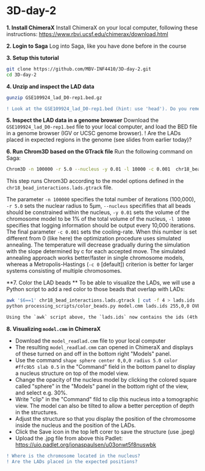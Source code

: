 # 3D-day-2
**1. Install ChimeraX**
Install ChimeraX on your local computer, following these instructions: https://www.rbvi.ucsf.edu/chimerax/download.html

**2. Login to Saga**
Log into Saga, like you have done before in the course

**3.  Setup this tutorial**
```bash
git clone https://github.com/MBV-INF4410/3D-day-2.git
cd 3D-day-2
```
**4. Unzip and inspect the LAD data**
```bash
gunzip GSE109924_lad_D0-rep1.bed.gz
```
```diff
! Look at the GSE109924_lad_D0-rep1.bed (hint: use 'head'). Do you remember what LADs were (ref. slides)?
```

**5. Inspect the LAD data in a genome browser**
Download the `GSE109924_lad_D0-rep1.bed` file to your local computer, and load the BED file in a genome browser (IGV or UCSC genome browser). 
! Are the LADs placed in expected regions in the genome (see slides from earlier today)?

**6. Run Chrom3D based on the GTrack file**
Run the following command on Saga:
```bash
Chrom3D -n 100000 -r 5.0 --nucleus -y 0.01 -l 10000 -c 0.001  chr18_bead_interactions.lads.gtrack > model.cmm
```
This step runs Chrom3D according to the model options defined in the `chr18_bead_interactions.lads.gtrack` file. 

The parameter `-n 100000` specifies the total number of iterations (100,000), `-r 5.0` sets the nuclear radius to 5μm, `--nucleus` specififies that all beads should be constrained within the nucleus, `-y 0.01` sets the volume of the chromosome model to be 1% of the total volume of the nucleus, `-l 10000` specifies that logging information should be output every 10,000 iterations. The final parameter `-c 0.001` sets the cooling-rate. When this number is set different from 0 (like here) the optimization procedure uses simulated annealing. The temperature will decrease gradually during the simulation with the slope determined by c for each accepted move. The simulated annealing approach works better/faster in single chromosome models, whereas a Metropolis-Hastings (`-c 0` [default]) criterion is better for larger systems consisting of multiple chromosomes.

**7. Color the LAD beads **
To be able to visualize the LADs, we will use a Python script to add a red color to those beads that overlap with LADs:

```bash
awk '$6==1' chr18_bead_interactions.lads.gtrack | cut -f 4 > lads.ids
python processing_scripts/color_beads.py model.cmm lads.ids 255,0,0 OVERRIDE > model_redlad.cmm
```

```diff
Using the `awk` script above, the `lads.ids` now contains the ids (4th column) of all the beads with a periphery constraint (6th column) of 1. The `color_beads.py` script specifies that all beads with ids listed in `lads.ids` should be colored in RGB value `255,0,0` (i.e. red color) in the Chrom3D output file ([CMM](https://www.cgl.ucsf.edu/chimera/docs/ContributedSoftware/volumepathtracer/volumepathtracer.html#markerfiles) file format). The `OVERRIDE` keyword specifies that any existing color definitions in the file should be ignored. 
```

**8. Visualizing `model.cmm` in ChimeraX**
- Download the `model_readlad.cmm` file to your local computer
- The resulting `model_readlad.cmm` can opened in ChimeraX and displays of these turned on and off in the bottom right "Models" panel. 
- Use the command `shape sphere center 0,0,0 radius 5.0 color #ffc9b5 slab 0.5` in the "Command" field in the bottom panel to display a nucleus structure on top of the model view. 
- Change the opacity of the nucleus model by clicking the colored square called "sphere" in the "Models" panel in the bottom right of the view, and select e.g. 30%. 
- Write "clip" in the "Command" fild to clip this nucleus into a tomographic view. The model can also be tilted to allow a better perception of depth in the structures. 
- Adjust the structure so that you display the position of the chromosome inside the nucleus and the position of the LADs.
- Click the Save icon in the top left corer to save the structure (use .jpeg)
- Upload the .jpg file from above this Padlet:  https://uio.padlet.org/jonaspaulsen/u03onwt5f8nuswbk

```diff
! Where is the chromosome located in the nucleus?
! Are the LADs placed in the expected positions?
```


